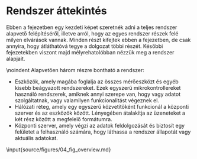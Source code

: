 # Rendszer áttekintés

Ebben a fejezetben egy kezdeti képet szeretnék adni a teljes rendszer alapvető
felépítéséről, illetve arról, hogy az egyes rendszer részek felé milyen elvárások
vannak. Minden részt kifejtek ebben a fejezetben, de csak annyira, hogy átláthatóvá
tegye a dolgozat többi részét. Későbbi fejezetekben viszont majd mélyrehatolóbban
nézzük meg a rendszer alapjait.

\noindent
Alapvetően három részre bontható a rendszer:  

- Eszközök, amely magába foglalja az összes mérőeszközt és egyéb kisebb beágyazott
  rendszereket. Ezek egyszerű mikrokontrollereket használó rendszerek, amiknek
  annyi szerepe van, hogy vagy adatot szolgáltatnak, vagy valamilyen funkcionalitást
  végeznek el.
- Hálózati réteg, amely egy egyszerű közvetítőként funkcionál a központi szerver
  és az eszközök között. Lényegében átalakítja az üzeneteket a két rész között
  a megfelelő formátumra.
- Központi szerver, amely végzi az adatok feldolgozását és biztosít egy felületet
  a felhasználó számára, hogy láthassa a rendszer állapotát vagy aktuális adatokat.

\input{source/figures/04_fig_overview.md}
